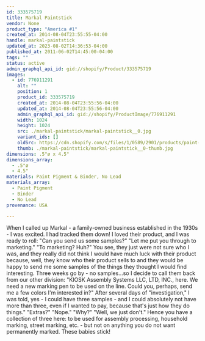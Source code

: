 ```yaml
---
id: 333575719
title: Markal Paintstick
vendor: None
product_type: "America #1"
created_at: 2014-08-04T23:55:55-04:00
handle: markal-paintstick
updated_at: 2023-08-02T14:36:53-04:00
published_at: 2011-06-02T14:45:00-04:00
tags: ""
status: active
admin_graphql_api_id: gid://shopify/Product/333575719
images:
  - id: 776911291
    alt: ""
    position: 1
    product_id: 333575719
    created_at: 2014-08-04T23:55:56-04:00
    updated_at: 2014-08-04T23:55:56-04:00
    admin_graphql_api_id: gid://shopify/ProductImage/776911291
    width: 1024
    height: 1024
    src: ./markal-paintstick/markal-paintstick__0.jpg
    variant_ids: []
    oldSrc: https://cdn.shopify.com/s/files/1/0589/2901/products/paint-stick_5676.jpeg?v=1407210956
    thumb: ./markal-paintstick/markal-paintstick__0-thumb.jpg
dimensions: .5"ø x 4.5"
dimensions_array:
  - .5"ø
  - 4.5"
materials: Paint Pigment & Binder, No Lead
materials_array:
  - Paint Pigment
  - Binder
  - No Lead
provenance: USA

---
```


When I called up Markal - a family-owned business established in the 1930s - I was excited. I had tracked them down! I loved their product, and I was ready to roll: "Can you send us some samples?" "Let me put you through to marketing." "To marketing? Huh?" You see, they just were not sure who I was, and they really did not think I would have much luck with their product because, well, they know who their product sells to and they would be happy to send me some samples of the things they thought I would find interesting. Three weeks go by - no samples...so I decide to call them back from our other division: "KIOSK Assembly Systems LLC, LTD, INC., here. We need a new marking pen to be used on the line. Could you, perhaps, send me a few colors I'm interested in?" After several days of "investigation," I was told, yes - I could have three samples - and I could absolutely not have more than three, even if I wanted to pay, because that's just how they do things." "Extras?" "Nope." "Why?" "Well, we just don't." Hence you have a collection of three here: to be used for assembly processing, household marking, street marking, etc. - but not on anything you do not want permanently marked. These babies stick!